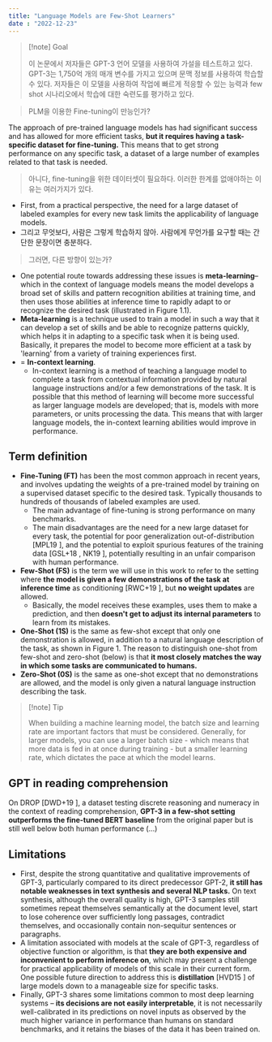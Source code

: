 ```yaml
---
title: "Language Models are Few-Shot Learners"
date : "2022-12-23"
---
```


> [!note] Goal  
>   
> 이 논문에서 저자들은 GPT-3 언어 모델을 사용하여 가설을 테스트하고 있다. GPT-3는 1,750억 개의 매개 변수를 가지고 있으며 문맥 정보를 사용하여 학습할 수 있다. 저자들은 이 모델을 사용하여 작업에 빠르게 적응할 수 있는 능력과 few shot 시나리오에서 학습에 대한 숙련도를 평가하고 있다.

> PLM을 이용한 Fine-tuning이 만능인가?

The approach of pre-trained language models has had significant success and has allowed for more efficient tasks, **but it requires having a task-specific dataset for fine-tuning.** This means that to get strong performance on any specific task, a dataset of a large number of examples related to that task is needed.

> 아니다, fine-tuning을 위한 데이터셋이 필요하다. 이러한 한계를 없애야하는 이유는 여러가지가 있다.

- First, from a practical perspective, the need for a large dataset of labeled examples for every new task limits the applicability of language models.
- 그리고 무엇보다, 사람은 그렇게 학습하지 않아. 사람에게 무언가를 요구할 때는 간단한 문장이면 충분하다. 

> 그러면, 다른 방향이 있는가?

- One potential route towards addressing these issues is **meta-learning**– which in the context of language models means the model develops a broad set of skills and pattern recognition abilities at training time, and then uses those abilities at inference time to rapidly adapt to or recognize the desired task (illustrated in Figure 1.1).
- **Meta-learning** is a technique used to train a model in such a way that it can develop a set of skills and be able to recognize patterns quickly, which helps it in adapting to a specific task when it is being used. Basically, it prepares the model to become more efficient at a task by 'learning' from a variety of training experiences first.
- = **In-context learning**.
	- In-context learning is a method of teaching a language model to complete a task from contextual information provided by natural language instructions and/or a few demonstrations of the task. It is possible that this method of learning will become more successful as larger language models are developed; that is, models with more parameters, or units processing the data. This means that with larger language models, the in-context learning abilities would improve in performance.

## Term definition

- **Fine-Tuning (FT)** has been the most common approach in recent years, and involves updating the weights of a pre-trained model by training on a supervised dataset specific to the desired task. Typically thousands to hundreds of thousands of labeled examples are used. 
	- The main advantage of fine-tuning is strong performance on many benchmarks. 
	- The main disadvantages are the need for a new large dataset for every task, the potential for poor generalization out-of-distribution [MPL19 ], and the potential to exploit spurious features of the training data [GSL+18 , NK19 ], potentially resulting in an unfair comparison with human performance. 
- **Few-Shot (FS)** is the term we will use in this work to refer to the setting where **the model is given a few demonstrations of the task at inference time** as conditioning [RWC+19 ], but **no weight updates** are allowed.
	- Basically, the model receives these examples, uses them to make a prediction, and then **doesn't get to adjust its internal parameters** to learn from its mistakes.
- **One-Shot (1S)** is the same as few-shot except that only one demonstration is allowed, in addition to a natural language description of the task, as shown in Figure 1. The reason to distinguish one-shot from few-shot and zero-shot (below) is that **it most closely matches the way in which some tasks are communicated to humans.**
- **Zero-Shot (0S)** is the same as one-shot except that no demonstrations are allowed, and the model is only given a natural language instruction describing the task.

> [!note] Tip  
>   
> When building a machine learning model, the batch size and learning rate are important factors that must be considered. Generally, for larger models, you can use a larger batch size - which means that more data is fed in at once during training - but a smaller learning rate, which dictates the pace at which the model learns.

## GPT in reading comprehension
On DROP [DWD+19 ], a dataset testing discrete reasoning and numeracy in the context of reading comprehension, **GPT-3 in a few-shot setting outperforms the fine-tuned BERT baseline** from the original paper but is still well below both human performance (...)

## Limitations
- First, despite the strong quantitative and qualitative improvements of GPT-3, particularly compared to its direct predecessor GPT-2, **it still has notable weaknesses in text synthesis and several NLP tasks.** On text synthesis, although the overall quality is high, GPT-3 samples still sometimes repeat themselves semantically at the document level, start to lose coherence over sufficiently long passages, contradict themselves, and occasionally contain non-sequitur sentences or paragraphs.
- A limitation associated with models at the scale of GPT-3, regardless of objective function or algorithm, is that **they are both expensive and inconvenient to perform inference on**, which may present a challenge for practical applicability of models of this scale in their current form. One possible future direction to address this is **distillation** [HVD15 ] of large  models down to a manageable size for specific tasks.
- Finally, GPT-3 shares some limitations common to most deep learning systems – **its decisions are not easily interpretable**, it is not necessarily well-calibrated in its predictions on novel inputs as observed by the much higher variance in performance than humans on standard benchmarks, and it retains the biases of the data it has been trained on.